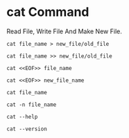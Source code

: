 
# cat Command

Read File, Write File And Make New File.


```
cat file_name > new_file/old_file
```

```
cat file_name >> new_file/old_file
```
```
cat <<EOF>> file_name
```

```
cat <<EOF>> new_file_name
```

```
cat file_name
```

```
cat -n file_name
```

```
cat --help
```

```
cat --version
```
